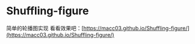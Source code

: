 # Shuffling-figure
简单的轮播图实现
看看效果吧：[https://macc03.github.io/Shuffling-figure/](https://macc03.github.io/Shuffling-figure/)
